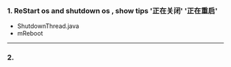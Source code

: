 ### 1. ReStart os and shutdown os , show tips '正在关闭'  '正在重启'
  - ShutdownThread.java 
  - mReboot

***

### 2.

